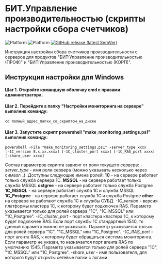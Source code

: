 # БИТ.Управление производительностью (скрипты настройки сбора счетчиков)

![Platform](https://img.shields.io/badge/-Linux-green)
![Platform](https://img.shields.io/badge/-win--32%7C64-lightgrey)
[![GitHub release (latest SemVer)](https://img.shields.io/github/v/release/Shanginre/AddInNative_SynchClientServer)](https://github.com/Shanginre/AddInNative_SynchClientServer/releases)

Инструкция настройки сбора счетчиков производительности с серверов для продуктов "БИТ:Управление производительностью (ПРОФ)" и "БИТ:Управление производительностью (КОРП)".

## Инструкция настройки для Windows

#### Шаг 1. Откройте командную оболочку cmd с правами администратора. 

#### Шаг 2. Перейдите в папку "Настройки мониторинга на сервере" выполнив команду: 
```console	
cd полный_адрес_папки_со_скриптом_на_диске
```

#### Шаг 3. Запустите скрипт powershell "make_monitoring_settings.ps1" выполнив команду: 
```console	
powershell -File "make_monitoring_settings.ps1" -server_type xxxx [-1C_version 8.x.xx.xxxx] [-1C_cluster_port хххх] [-1C_RAS_port хххх] [-share_user хххх]
```
Состав параметров скрипта зависит от роли текущего сервера:
	*-server_type* - имя роли сервера (можно указывать несколько через символ \_). Доступны следующие имена ролей:
    	**1C** - на сервере работает только служба сервера 1С.
    	**MSSQL** - на сервере работает только служба MSSQL
    	**ostgree** - на сервере работает только служба Postgree
    	**1C_MSSQL** - на сервере работает служба 1C и служба MSSQL
    	**1C_Postgree** - на сервере работает служба 1C и служба Postgree
    	**other** - на сервере не работают служба 1С и службы СУБД.
	*-1C_version* - версия платформы кластера 1С, к которому будет подключен RAS. 
		Параметр указывается только для ролей сервера "1C", "1C_MSSQL" или "1C_Postgree".
	*-1C_cluster_port* - порт кластера кластера 1С, к которому будет подключен RAS.
		Если порт службы 1С стандартный 1540, то данный параметр можно не указывать.
		Параметр указывается только для ролей сервера "1C", "1C_MSSQL" или "1C_Postgree". 
	*-1C_RAS_port* - порт агента RAS, к которому будет обращаться система мониторинга.
		Если параметр не указан, то назначается порт агента RAS по умолчанию 1545.
		Параметр указывается только для ролей сервера "1C", "1C_MSSQL" или "1C_Postgree".
	*-share_user* - имя пользователя, для которого будут открыты сетевые папки с логами
